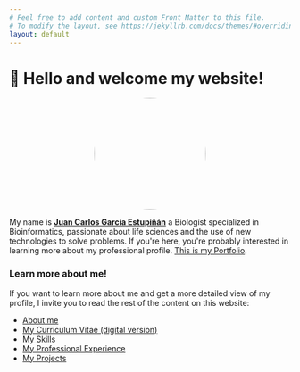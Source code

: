 ```yaml
---
# Feel free to add content and custom Front Matter to this file.
# To modify the layout, see https://jekyllrb.com/docs/themes/#overriding-theme-defaults
layout: default
---
```


👋 Hello and welcome my website!
===

<center>
<img src="https://juancarlosbio.github.io/juancarlos_portfolio_esp/images/Foto_Juan_Carlos.png" 
  height="200"
  style="border-radius: 50%; display: block;">
</center>

<p>
</p>

My name is <u><strong>Juan Carlos García Estupiñán</strong></u> a Biologist specialized in Bioinformatics, passionate about life sciences and the use of new technologies to solve problems. If you're here, you're probably interested in learning more about my professional profile. <u>This is my Portfolio</u>.


### **Learn more about me!**

If you want to learn more about me and get a more detailed view of my profile, I invite you to read the rest of the content on this website:

* [About me](https://juancarlosbio.github.io/juancarlos_portfolio_eng/about/)
* [My Curriculum Vitae (digital version)](https://juancarlosbio.github.io/juancarlos_portfolio_eng/cv/)
* [My Skills](https://juancarlosbio.github.io/juancarlos_portfolio_eng/skills/)
* [My Professional Experience](https://juancarlosbio.github.io/juancarlos_portfolio_eng/experience/)
* [My Projects](https://juancarlosbio.github.io/juancarlos_portfolio_eng/projects/)
